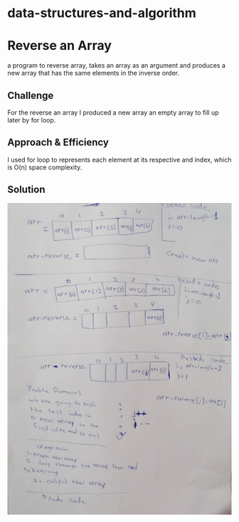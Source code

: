 # data-structures-and-algorithm

# Reverse an Array
a program to  reverse array, takes an array as an argument and produces a new array that has the same elements in the inverse order.

## Challenge
For the reverse an array I produced a new array an empty array to fill up later by for loop.

## Approach & Efficiency
I used for loop to represents each element at its respective and index, which is O(n) space complexity. 

## Solution
![whiteboard](./assets/array-reverse.jpg)

